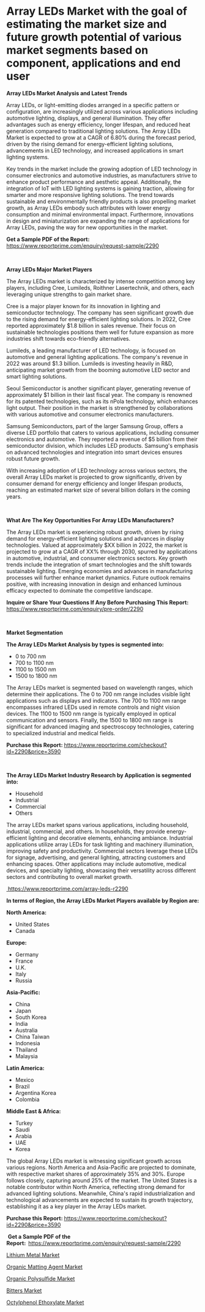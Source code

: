 <p><h1>Array LEDs Market with the goal of estimating the market size and future growth potential of various market segments based on component, applications and end user</h1></p><p><strong>Array LEDs Market Analysis and Latest Trends</strong></p>
<p><p>Array LEDs, or light-emitting diodes arranged in a specific pattern or configuration, are increasingly utilized across various applications including automotive lighting, displays, and general illumination. They offer advantages such as energy efficiency, longer lifespan, and reduced heat generation compared to traditional lighting solutions. The Array LEDs Market is expected to grow at a CAGR of 6.80% during the forecast period, driven by the rising demand for energy-efficient lighting solutions, advancements in LED technology, and increased applications in smart lighting systems.</p><p>Key trends in the market include the growing adoption of LED technology in consumer electronics and automotive industries, as manufacturers strive to enhance product performance and aesthetic appeal. Additionally, the integration of IoT with LED lighting systems is gaining traction, allowing for smarter and more responsive lighting solutions. The trend towards sustainable and environmentally friendly products is also propelling market growth, as Array LEDs embody such attributes with lower energy consumption and minimal environmental impact. Furthermore, innovations in design and miniaturization are expanding the range of applications for Array LEDs, paving the way for new opportunities in the market.</p></p>
<p><strong>Get a Sample PDF of the Report:&nbsp;</strong> <a href="https://www.reportprime.com/enquiry/request-sample/2290?utm_campaign=1087&utm_medium=2&utm_source=Github&utm_content=ia&utm_term=15112024&utm_id=array-leds">https://www.reportprime.com/enquiry/request-sample/2290</a></p>
<p>&nbsp;</p>
<p><strong>Array LEDs Major Market Players</strong></p>
<p><p>The Array LEDs market is characterized by intense competition among key players, including Cree, Lumileds, Roithner Lasertechnik, and others, each leveraging unique strengths to gain market share.</p><p>Cree is a major player known for its innovation in lighting and semiconductor technology. The company has seen significant growth due to the rising demand for energy-efficient lighting solutions. In 2022, Cree reported approximately $1.8 billion in sales revenue. Their focus on sustainable technologies positions them well for future expansion as more industries shift towards eco-friendly alternatives.</p><p>Lumileds, a leading manufacturer of LED technology, is focused on automotive and general lighting applications. The company's revenue in 2022 was around $1.3 billion. Lumileds is investing heavily in R&D, anticipating market growth from the booming automotive LED sector and smart lighting solutions.</p><p>Seoul Semiconductor is another significant player, generating revenue of approximately $1 billion in their last fiscal year. The company is renowned for its patented technologies, such as its nPola technology, which enhances light output. Their position in the market is strengthened by collaborations with various automotive and consumer electronics manufacturers.</p><p>Samsung Semiconductors, part of the larger Samsung Group, offers a diverse LED portfolio that caters to various applications, including consumer electronics and automotive. They reported a revenue of $5 billion from their semiconductor division, which includes LED products. Samsung's emphasis on advanced technologies and integration into smart devices ensures robust future growth.</p><p>With increasing adoption of LED technology across various sectors, the overall Array LEDs market is projected to grow significantly, driven by consumer demand for energy efficiency and longer lifespan products, reaching an estimated market size of several billion dollars in the coming years.</p></p>
<p>&nbsp;</p>
<p><strong>What Are The Key Opportunities For Array LEDs Manufacturers?</strong></p>
<p><p>The Array LEDs market is experiencing robust growth, driven by rising demand for energy-efficient lighting solutions and advances in display technologies. Valued at approximately $XX billion in 2022, the market is projected to grow at a CAGR of XX% through 2030, spurred by applications in automotive, industrial, and consumer electronics sectors. Key growth trends include the integration of smart technologies and the shift towards sustainable lighting. Emerging economies and advances in manufacturing processes will further enhance market dynamics. Future outlook remains positive, with increasing innovation in design and enhanced luminous efficacy expected to dominate the competitive landscape.</p></p>
<p><strong>Inquire or Share Your Questions If Any Before Purchasing This Report:</strong> <a href="https://www.reportprime.com/enquiry/pre-order/2290?utm_campaign=1087&utm_medium=2&utm_source=Github&utm_content=ia&utm_term=15112024&utm_id=array-leds">https://www.reportprime.com/enquiry/pre-order/2290</a></p>
<p>&nbsp;</p>
<p><strong>Market Segmentation</strong></p>
<p><strong>The Array LEDs Market Analysis by types is segmented into:</strong></p>
<p><ul><li>0 to 700 nm</li><li>700 to 1100 nm</li><li>1100 to 1500 nm</li><li>1500 to 1800 nm</li></ul></p>
<p><p>The Array LEDs market is segmented based on wavelength ranges, which determine their applications. The 0 to 700 nm range includes visible light applications such as displays and indicators. The 700 to 1100 nm range encompasses infrared LEDs used in remote controls and night vision devices. The 1100 to 1500 nm range is typically employed in optical communication and sensors. Finally, the 1500 to 1800 nm range is significant for advanced imaging and spectroscopy technologies, catering to specialized industrial and medical fields.</p></p>
<p><strong>Purchase this Report:&nbsp;</strong><a href="https://www.reportprime.com/checkout?id=2290&price=3590&utm_campaign=1087&utm_medium=2&utm_source=Github&utm_content=ia&utm_term=15112024&utm_id=array-leds">https://www.reportprime.com/checkout?id=2290&price=3590</a></p>
<p>&nbsp;</p>
<p><strong>The Array LEDs Market Industry Research by Application is segmented into:</strong></p>
<p><ul><li>Household</li><li>Industrial</li><li>Commercial</li><li>Others</li></ul></p>
<p><p>The array LEDs market spans various applications, including household, industrial, commercial, and others. In households, they provide energy-efficient lighting and decorative elements, enhancing ambiance. Industrial applications utilize array LEDs for task lighting and machinery illumination, improving safety and productivity. Commercial sectors leverage these LEDs for signage, advertising, and general lighting, attracting customers and enhancing spaces. Other applications may include automotive, medical devices, and specialty lighting, showcasing their versatility across different sectors and contributing to overall market growth.</p></p>
<p><a href="https://www.reportprime.com/array-leds-r2290?utm_campaign=1087&utm_medium=2&utm_source=Github&utm_content=ia&utm_term=15112024&utm_id=array-leds">&nbsp;https://www.reportprime.com/array-leds-r2290</a></p>
<p><strong>In terms of Region, the Array LEDs Market Players available by Region are:</strong></p>
<p>
    <p> <strong> North America: </strong>
        <ul>
            <li>United States</li>
            <li>Canada</li>
        </ul>
        </p> 
    <p> <strong> Europe: </strong>
        <ul>
            <li>Germany</li>
            <li>France</li>
            <li>U.K.</li>
            <li>Italy</li>
            <li>Russia</li>
        </ul>
        </p> 
    <p> <strong> Asia-Pacific: </strong>
        <ul>
            <li>China</li>
            <li>Japan</li>
            <li>South Korea</li>
            <li>India</li>
            <li>Australia</li>
            <li>China Taiwan</li>
            <li>Indonesia</li>
            <li>Thailand</li>
            <li>Malaysia</li>
        </ul>
        </p> 
    <p> <strong> Latin America: </strong>
        <ul>
            <li>Mexico</li>
            <li>Brazil</li>
            <li>Argentina Korea</li>
            <li>Colombia</li>
        </ul>
        </p> 
    <p> <strong> Middle East & Africa: </strong>
        <ul>
            <li>Turkey</li>
            <li>Saudi</li>
            <li>Arabia</li>
            <li>UAE</li>
            <li>Korea</li>
        </ul>
    </p>
    </p>
<p><p>The global Array LEDs market is witnessing significant growth across various regions. North America and Asia-Pacific are projected to dominate, with respective market shares of approximately 35% and 30%. Europe follows closely, capturing around 25% of the market. The United States is a notable contributor within North America, reflecting strong demand for advanced lighting solutions. Meanwhile, China's rapid industrialization and technological advancements are expected to sustain its growth trajectory, establishing it as a key player in the Array LEDs market.</p></p>
<p><strong>Purchase this Report: </strong><a href="https://www.reportprime.com/checkout?id=2290&price=3590&utm_campaign=1087&utm_medium=2&utm_source=Github&utm_content=ia&utm_term=15112024&utm_id=array-leds">https://www.reportprime.com/checkout?id=2290&price=3590</a></p>
<p>&nbsp;<strong>Get a Sample PDF of the Report:&nbsp;&nbsp;</strong><a href="https://www.reportprime.com/enquiry/request-sample/2290?utm_campaign=1087&utm_medium=2&utm_source=Github&utm_content=ia&utm_term=15112024&utm_id=array-leds">https://www.reportprime.com/enquiry/request-sample/2290</a></p>
<p><strong></strong></p>
<p><p><a href="https://issuu.com/reportprime-2/docs/lithium-metal-market-size-2030.pptx_145b902b71b81a?utm_campaign=1087&utm_medium=2&utm_source=Github&utm_content=ia&utm_term=15112024&utm_id=array-leds">Lithium Metal Market</a></p><p><a href="https://www.linkedin.com/pulse/unveiling-market-trends-global-organic-matting-agent-growth-qo8xc?utm_campaign=1087&utm_medium=2&utm_source=Github&utm_content=ia&utm_term=15112024&utm_id=array-leds">Organic Matting Agent Market</a></p><p><a href="https://www.linkedin.com/pulse/organic-polysulfide-market-essentials-key-players-demand-drivers-qyvyc?utm_campaign=1087&utm_medium=2&utm_source=Github&utm_content=ia&utm_term=15112024&utm_id=array-leds">Organic Polysulfide Market</a></p><p><a href="https://issuu.com/reportprime-2/docs/bitters-market-size-2030.pptx_c84b3125edcd97?utm_campaign=1087&utm_medium=2&utm_source=Github&utm_content=ia&utm_term=15112024&utm_id=array-leds">Bitters Market</a></p><p><a href="https://www.linkedin.com/pulse/mapping-octylphenol-ethoxylate-market-trends-challenges-breakthroughs-vwiwc?utm_campaign=1087&utm_medium=2&utm_source=Github&utm_content=ia&utm_term=15112024&utm_id=array-leds">Octylphenol Ethoxylate Market</a></p></p>
